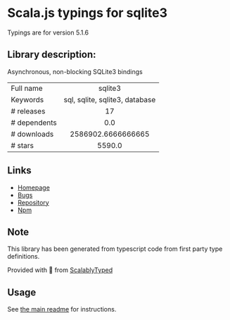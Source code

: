 
# Scala.js typings for sqlite3

Typings are for version 5.1.6

## Library description:
Asynchronous, non-blocking SQLite3 bindings

|                    |                 |
| ------------------ | :-------------: |
| Full name          | sqlite3 |
| Keywords           | sql, sqlite, sqlite3, database |
| # releases         | 17 |
| # dependents       | 0.0 |
| # downloads        | 2586902.6666666665 |
| # stars            | 5590.0 |

## Links
- [Homepage](https://github.com/TryGhost/node-sqlite3)
- [Bugs](https://github.com/TryGhost/node-sqlite3/issues)
- [Repository](https://github.com/TryGhost/node-sqlite3)
- [Npm](https://www.npmjs.com/package/sqlite3)
    


## Note
This library has been generated from typescript code from first party type definitions.

Provided with :purple_heart: from [ScalablyTyped](https://github.com/oyvindberg/ScalablyTyped)

## Usage
See [the main readme](../../readme.md) for instructions.


